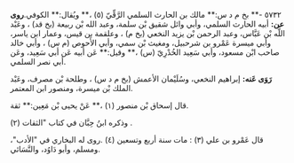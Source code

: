 ٥٧٣٢ -** بخ م د س:** مالك بن الحارث السلمي الرَّقِّيّ (٥) ،** ويُقال:** الكوفي.**روى عن:** أبيه الحارث السلمي، وأبي وائل شقيق بْن سلمة، وعبد الله بْن ربيعة (بخ قد) ، وعَبْد اللَّه بْن عَبَّاس، وعبد الرحمن بْن يزيد النخعي (بخ م) ، وعلقمة بن قيس، وعمار ابن ياسر، وأبي ميسرة عَمْرو بن شرحبيل، ومغيث بْن سمي، وأبي الأَحوص (م س) ، وأبي خالد صاحب ابْن مسعود، وأبي سَعِيد الخُدْرِيّ (س) ،** وقيل:** عَن أبيه عَن أبي سَعِيد، وعَن أبي نصر السلمي.

**رَوَى عَنه:** إبراهيم النخعي، وسُلَيْمان الأعمش (بخ م د س) ، وطلحة بْن مصرف، وعَبْد الملك بْن ميسرة، ومنصور ابن المعتمر.

قال إسحاق بْن منصور (١) ،** عَنْ يحيى بْن مَعِين:** ثقة.

وذكره ابنُ حِبَّان في كتاب "الثقات (٢) .

قال عَمْرو بن علي (٣) : مات سنة أربع وتسعين (٤) .روى له البخاري في "الأدب"، ومسلم، وأبو دَاوُد، والنَّسَائي.